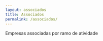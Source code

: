 ```yaml
---
layout: associados
title: Associados   
permalink: /associados/
---
```


Empresas associadas por ramo de atividade
